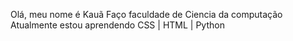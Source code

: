 Olá, meu nome é Kauã
Faço faculdade de Ciencia da computação
Atualmente estou aprendendo CSS | HTML |  Python
